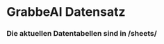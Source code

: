 























































































































































































































































# GrabbeAI Datensatz





### Die aktuellen Datentabellen sind in /sheets/


